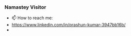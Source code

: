 ### Namastey Visitor 

<!--
**prashun07/prashun07** is a ✨ _special_ ✨ repository because its `README.md` (this file) appears on your GitHub profile.


- 🔭 I’m currently working on IPL score Prediciton web app
- 🌱 I’m currently learning Web development
<!-- 👯 I’m looking to collaborate on .
- 🤔 I’m looking for help with ...
- 💬 Ask me about ...-->
- 📫 How to reach me: 
- https://www.linkedin.com/in/prashun-kumar-3947bb16b/
- 
<!-- 😄 Pronouns: ...
- ⚡ Fun fact: ...
-->
